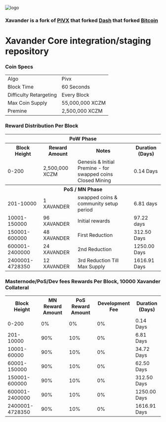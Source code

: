 ![logo](https://github.com/Xavander-Coin/Xavander-coin/blob/master/src/qt/res/images/xavander_logo_horizontal.png)

### Xavander is a fork of [PIVX](https://github.com/PIVX-Project/PIVX) that forked [Dash](https://github.com/dashpay/dash) that forked [Bitcoin](https://github.com/bitcoin/bitcoinp)


# Xavander Core integration/staging repository


### Coin Specs
<table>
<tr><td>Algo</td><td>Pivx</td></tr>
<tr><td>Block Time</td><td>60 Seconds</td></tr>
<tr><td>Difficulty Retargeting</td><td>Every Block</td></tr>
<tr><td>Max Coin Supply </td><td>55,000,000 XCZM</td></tr>
<tr><td>Premine</td><td>2,500,000 XCZM</td></tr>
</table>


### Reward Distribution Per Block

<table>
<th colspan=4>PoW Phase</th>
<tr><th>Block Height</th><th>Reward Amount</th><th>Notes</th><th>Duration (Days)</th></tr>
<tr><td>0-200</td><td>2,500,000 XCZM</td><td rowspan=1>Genesis & Initial Premine - for swapped coins Closed Mining</td><td>0.14 Days</td></tr>
<tr><th colspan=4>PoS / MN Phase</th></tr>
<tr><td>201-10000</td><td>1 XAVANDER</td><td rowspan=1>swapped coins & community setup period</td><td>6.81 days</td></tr>
<tr><td>10001-150000</td><td>96 XAVANDER</td><td rowspan=1>Initial rewards</td><td>97.22 days </td></tr>
<tr><td>150001-600000</td><td>48 XAVANDER</td><td rowspan=1>First Reduction </td><td>312.50 Days</td></tr>
<tr><td>600001-2400000</td><td>24 XAVANDER</td><td rowspan=1>2nd Reduction </td><td>1250.00 Days</td></tr>
<tr><td>2400001-4728350</td><td>12 XAVANDER</td><td rowspan=1>3rd Reduction Till Max Supply </td><td>1616.91 Days</td></tr>
</table>


### Masternode/PoS/Dev fees Rewards Per Block, 10000 Xavander Collateral

<table>
<tr><th>Block Height</th><th>MN Reward Amount</th><th>PoS Reward Amount</th><th>Development Fee</th><th>Duration (Days)</th></tr>
<tr><td>0-200</td><td>0%</td><td>0%</td><td>0%</td><td>0.14 Days</td></tr>
<tr><td>201-10000</td><td>90%</td><td>10%</td><td>0%</td><td>6.81 Days</td></tr>
<tr><td>10001-60000</td><td>90%</td><td>10%</td><td>0%</td><td>34.72 Days</td></tr>
<tr><td>60001-150000</td><td>90%</td><td>10%</td><td>0%</td><td>62.50 Days</td></tr>
<tr><td>150001-600000</td><td>90%</td><td>10%</td><td>0%</td><td>312.50 Days</td></tr>
<tr><td>600001-2400000</td><td>90%</td><td>10%</td><td>0%</td><td>1250.00 Days</td></tr>
<tr><td>2400001-4728350</td><td>90%</td><td>10%</td><td>0%</td><td>1616.91 Days</td></tr>
</table>
